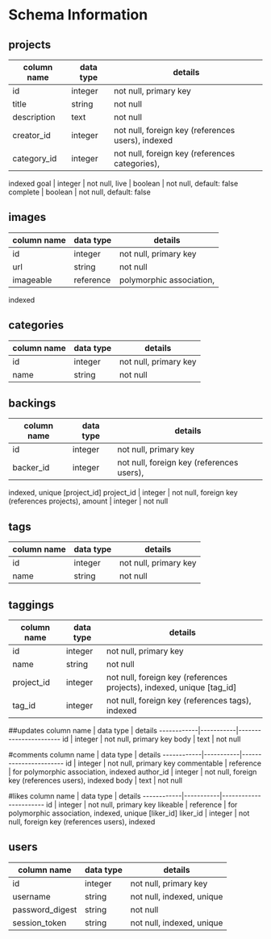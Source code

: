 # Schema Information

## projects
column name | data type | details
------------|-----------|-----------------------
id          | integer   | not null, primary key
title       | string    | not null
description | text      | not null
creator_id  | integer   | not null, foreign key (references users), indexed
category_id | integer   | not null, foreign key (references categories),
indexed
goal        | integer   | not null,
live        | boolean   | not null, default: false
complete    | boolean   | not null, default: false

## images
column name | data type | details
------------|-----------|-----------------------
id          | integer   | not null, primary key
url         | string    | not null
imageable   | reference | polymorphic association,
indexed

## categories
column name | data type | details
------------|-----------|-----------------------
id          | integer   | not null, primary key
name        | string    | not null

## backings
column name | data type | details
------------|-----------|-----------------------
id          | integer   | not null, primary key
backer_id   | integer   | not null, foreign key (references users),
indexed, unique [project_id]
project_id  | integer   | not null, foreign key (references projects),
amount      | integer   | not null

## tags
column name | data type | details
------------|-----------|-----------------------
id          | integer   | not null, primary key
name        | string    | not null

## taggings
column name | data type | details
------------|-----------|-----------------------
id          | integer   | not null, primary key
name        | string    | not null
project_id  | integer   | not null, foreign key (references projects), indexed, unique [tag_id]
tag_id      | integer   | not null, foreign key (references tags), indexed

##updates
column name | data type | details
------------|-----------|-----------------------
id          | integer   | not null, primary key
body        | text      | not null

#comments
column name | data type | details
------------|-----------|-----------------------
id          | integer   | not null, primary key
commentable | reference | for polymorphic association,
indexed
author_id   | integer   | not null, foreign key (references users),
indexed
body        | text      | not null

#likes
column name | data type | details
------------|-----------|-----------------------
id          | integer   | not null, primary key
likeable    | reference | for polymorphic association,
indexed, unique [liker_id]
liker_id    | integer   | not null, foreign key (references users),
indexed


## users
column name     | data type | details
----------------|-----------|-----------------------
id              | integer   | not null, primary key
username        | string    | not null, indexed, unique
password_digest | string    | not null
session_token   | string    | not null, indexed, unique
